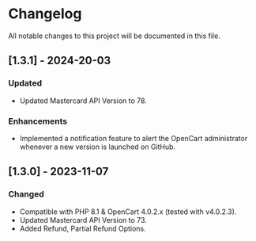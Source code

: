 # Changelog
All notable changes to this project will be documented in this file.

## [1.3.1] - 2024-20-03
### Updated
- Updated Mastercard API Version to 78.

### Enhancements
- Implemented a notification feature to alert the OpenCart administrator whenever a new version is launched on GitHub.

## [1.3.0] - 2023-11-07
### Changed
- Compatible with PHP 8.1 & OpenCart 4.0.2.x (tested with v4.0.2.3).
- Updated Mastercard API Version to 73.
- Added Refund, Partial Refund Options.





